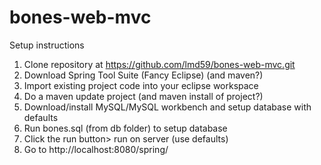 bones-web-mvc
=============

Setup instructions
1. Clone repository at https://github.com/lmd59/bones-web-mvc.git
2. Download Spring Tool Suite (Fancy Eclipse) (and maven?)
3. Import existing project code into your eclipse workspace
4. Do a maven update project (and maven install of project?)
5. Download/install MySQL/MySQL workbench and setup database with defaults
6. Run bones.sql (from db folder) to setup database
7. Click the run button> run on server (use defaults)
8. Go to http://localhost:8080/spring/
